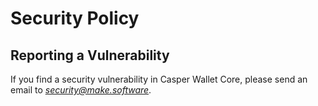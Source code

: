 # Security Policy

## Reporting a Vulnerability

If you find a security vulnerability in Casper Wallet Core, please send an email to *security@make.software*.

